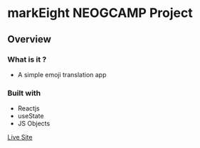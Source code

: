 # markEight NEOGCAMP Project

## Overview

### What is it ?

- A simple emoji translation app

### Built with

- Reactjs
- useState
- JS Objects

[Live Site]()
